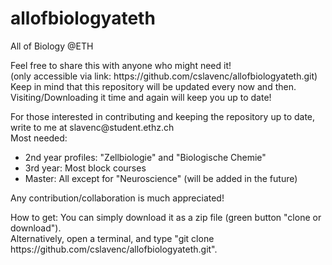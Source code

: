 # allofbiologyateth
All of Biology @ETH

<body>
  <p>
  Feel free to share this with anyone who might need it!<br>
  (only accessible via link: https://github.com/cslavenc/allofbiologyateth.git)<br>
  Keep in mind that this repository will be updated every now and then. Visiting/Downloading it time and again will keep you up to date!
  </p>
  
  <p>
    For those interested in contributing and keeping the repository up to date, <br>
    write to me at slavenc@student.ethz.ch <br>
    Most needed: <ul>
      <li> 2nd year profiles: "Zellbiologie" and "Biologische Chemie"
      <li> 3rd year: Most block courses
      <li> Master: All except for "Neuroscience" (will be added in the future)
  </ul>
  Any contribution/collaboration is much appreciated!
  </p>
  
  <p>
    How to get: You can simply download it as a zip file (green button "clone or download").<br>
    Alternatively, open a terminal, and type "git clone https://github.com/cslavenc/allofbiologyateth.git".<br>
  </p>
</body>
